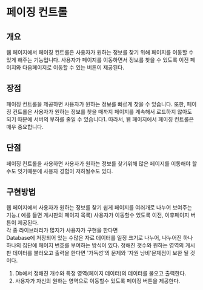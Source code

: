 # 페이징 컨트롤
## 개요
웹 페이지에서 페이징 컨트롤은 사용자가 원하는 정보를 찾기 위해 페이지를 이동할 수 있게 해주는 기능입니다. 사용자가 페이지를 이동하면서 정보를 찾을 수 있도록 이전 페이지와 다음페이지로 이동할 수 있는 버튼이 제공된다.

## 장점
페이징 컨트롤을 제공하면 사용자가 원하는 정보를 빠르게 찾을 수 있습니다. 또한, 페이징 컨트롤은 사용자가 원하는 정보를 찾을 때까지 페이지를 계속해서 로드하지 않아도 되기 때문에 서버의 부하를 줄일 수 있습니다1. 따라서, 웹 페이지에서 페이징 컨트롤은 매우 중요합니다.  

## 단점
페이징 컨트롤을 사용하면 사용자가 원하는 정보를 찾기위해 많은 페이지를 이동해야 할수도 잇기때문에 사용자 경험이 저하될수도 있다.

## 구현방법
웹 페이지에서 사용자가 원하는 정보를 찾기 쉽게 페이지를 여러개로 나누어 보여주는 기능.( 예를 들면 게시판의 페이지 목록) 사용자가 이동할수 있도록 이전, 이후페이지 버튼이 제공된다.  
각 종 라이브러리가 많지가 사용자가 구현을 한다면  
Database에 저장되어 있는 수많은 자료 데이터를 일정 크기로 나누어, 나누어진 하나하나의 집단에 페이지 번호를 부여하는 방식이 있다. 정해진 갯수와 원하는 영역의 게시판 데이터를 불러오고 출력을 한다면 '가독성'의 문제와 '자원 낭비'문제점이 보완 될 것이다.
1. Db에서 정해진 개수와 특정 영역(페이지 데이터)의 데이터를 불오고 출력한다.
2. 사용자가 자신의 원하는 영역으로 이동할수 있도록 페이징 버튼을 제공한다.